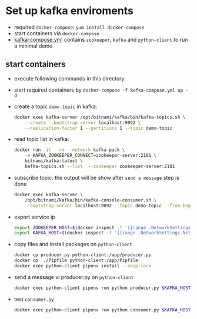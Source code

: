 # Set up kafka enviroments

* required `docker-compose`: `yum install docker-compose`
* start containers via `docker-compose`
* [kafka-compose.yml](kafka-compose.yml) contains `zookeeper`, `kafka` and `python-client` to run a minimal demo

## start containers

* execute following commands in this directory
* start required containers by `docker-compose -f kafka-compose.yml up -d`
* create a topic `demo-topic` in kafka:

    ```bash
    docker exec kafka-server /opt/bitnami/kafka/bin/kafka-topics.sh \
        --create --bootstrap-server localhost:9092 \
        --replication-factor 1 --partitions 1 --topic demo-topic
    ```

* read topic list in kafka:

    ```bash
    docker run -it --rm --network kafka-pack \
        -e KAFKA_ZOOKEEPER_CONNECT=zookeeper-server:2181 \
        bitnami/kafka:latest \
        kafka-topics.sh --list  --zookeeper zookeeper-server:2181
    ```

* subscribe topic: the output will be show after `send a message` step is done

    ```bash
    docker exec kafka-server \
        /opt/bitnami/kafka/bin/kafka-console-consumer.sh \
        --bootstrap-server localhost:9092 --topic demo-topic --from-beginning
    ```

* export service ip

    ```bash
    export ZOOKEEPER_HOST=$(docker inspect -f '{{range .NetworkSettings.Networks}}{{.IPAddress}}{{end}}' zookeeper-server)
    export KAFKA_HOST=$(docker inspect -f '{{range .NetworkSettings.Networks}}{{.IPAddress}}{{end}}' kafka-server)
    ```

* copy files and install packages on `python-client`

    ```bash
    docker cp producer.py python-client:/app/producer.py
    docker cp ../Pipfile python-client:/app/Pipfile
    docker exec python-client pipenv install --skip-lock
    ```

* send a message vi producer.py on `python-client`

    ```bash
    docker exec python-client pipenv run python producer.py $KAFKA_HOST demo-msg
    ```

* test `consumer.py`

    ```bash
    docker exec python-client pipenv run python consumer.py $KAFKA_HOST
    ```